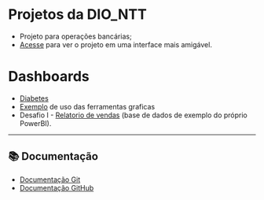 # Projetos da DIO_NTT

- Projeto para operações bancárias;
- [Acesse](https://deploys.streamlit.app/) para ver o projeto em uma interface mais amigável.

# Dashboards

 - [Diabetes](https://app.powerbi.com/view?r=eyJrIjoiMGE1OWY3ODQtZTlmNC00OWM3LThiNDItZGY5NTMyM2MzYzY1IiwidCI6ImU0M2Y1NzdhLWEzNjktNGQ4My05MjliLTdlNzc3MDYwNmFmOCJ9)
 - [Exemplo](https://app.powerbi.com/view?r=eyJrIjoiOWE4ZWU2ZjEtZjkwMy00ODE5LWFjNjItYTRjNTA4NzY2MmVhIiwidCI6ImU0M2Y1NzdhLWEzNjktNGQ4My05MjliLTdlNzc3MDYwNmFmOCJ9) de uso das ferramentas graficas
 - Desafio I - [Relatorio de vendas](https://app.powerbi.com/view?r=eyJrIjoiNTk3NDdjZGYtOTQ4ZS00M2RkLWE4ZDEtOTViMDcwOWYzMzVmIiwidCI6ImU0M2Y1NzdhLWEzNjktNGQ4My05MjliLTdlNzc3MDYwNmFmOCJ9) (base de dados de exemplo do próprio PowerBI).

---

## 📚 Documentação

- [Documentação Git](https://git-scm.com/doc)
- [Documentação GitHub](https://docs.github.com/)



